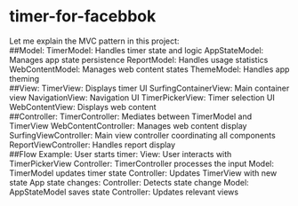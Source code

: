 # timer-for-facebbok

Let me explain the MVC pattern in this project:
<br>
##Model:
TimerModel: Handles timer state and logic
AppStateModel: Manages app state persistence
ReportModel: Handles usage statistics
WebContentModel: Manages web content states
ThemeModel: Handles app theming
<br>
##View:
TimerView: Displays timer UI
SurfingContainerView: Main container view
NavigationView: Navigation UI
TimerPickerView: Timer selection UI
WebContentView: Displays web content
<br>
##Controller:
TimerController: Mediates between TimerModel and TimerView
WebContentController: Manages web content display
SurfingViewController: Main view controller coordinating all components
ReportViewController: Handles report display
<br>
##Flow Example:
User starts timer:
View: User interacts with TimerPickerView
Controller: TimerController processes the input
Model: TimerModel updates timer state
Controller: Updates TimerView with new state
App state changes:
Controller: Detects state change
Model: AppStateModel saves state
Controller: Updates relevant views
